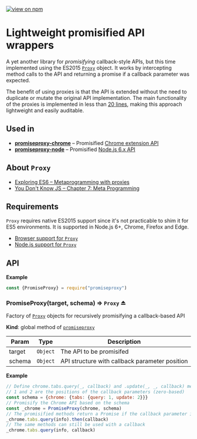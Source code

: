 [![view on npm](http://img.shields.io/npm/v/promiseproxy.svg)](https://www.npmjs.org/package/promiseproxy)

# Lightweight promisified API wrappers
A yet another library for *promisifying* callback-style APIs, but this time implemented using the ES2015 [`Proxy`][1] object. It works by intercepting method calls to the API and returning a promise if a callback parameter was expected.

The benefit of using proxies is that the API is extended without the need to duplicate or mutate the original API implementation. The main functionality of the proxies is implemented in less than [20 lines][8], making this approach lightweight and easily auditable.

## Used in

* [**promiseproxy-chrome**][3] – Promisified [Chrome extension API][5]
* [**promiseproxy-node**][2] – Promisified [Node.js 6.x API][4]

## About `Proxy`

 * [Exploring ES6 – Metaprogramming with proxies][7]
 * [You Don't Know JS – Chapter 7: Meta Programming][6]

## Requirements

`Proxy` requires native ES2015 support since it's not practicable to shim it for ES5 environments. It is supported in Node.js 6+, Chrome, Firefox and Edge.

 * [Browser support for `Proxy`](https://kangax.github.io/compat-table/es6/#test-Proxy)
 * [Node.js support for `Proxy`](http://node.green/#Proxy)

## API
**Example**  
```js
const {PromiseProxy} = require("promiseproxy")
```
<a name="exp_module_promiseproxy--PromiseProxy"></a>

### PromiseProxy(target, schema) ⇒ <code>Proxy</code> ⏏
Factory of [`Proxy`][1] objects for recursively promisifying a callback-based API

**Kind**: global method of <code>[promiseproxy](#module_promiseproxy)</code>  

| Param | Type | Description |
| --- | --- | --- |
| target | <code>Object</code> | The API to be promisifed |
| schema | <code>Object</code> | API structure with callback parameter position |

**Example**  
```js
// Define chrome.tabs.query(_, callback) and .update(_, _, callback) methods
// 1 and 2 are the positions of the callback parameters (zero-based)
const schema = {chrome: {tabs: {query: 1, update: 2}}}
// Promisify the Chrome API based on the schema
const _chrome = PromiseProxy(chrome, schema)
// The promisified methods return a Promise if the callback parameter is omitted
_chrome.tabs.query(info).then(callback)
// The same methods can still be used with a callback
_chrome.tabs.query(info, callback)
```

[1]: https://goo.gl/ICTTFQ
[2]: https://github.com/slikts/promiseproxy-node
[3]: https://github.com/slikts/promiseproxy-chrome
[4]: https://nodejs.org/api/
[5]: https://developer.chrome.com/extensions/api_index
[6]: https://github.com/getify/You-Dont-Know-JS/blob/master/es6%20%26%20beyond/ch7.md#proxies
[7]: http://exploringjs.com/es6/ch_proxies.html
[8]: src/promiseproxy.js#L22-L40
